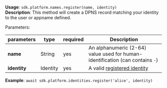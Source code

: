 **Usage**: `sdk.platform.names.register(name, identity)`    
**Description**: This method will create a DPNS record matching your identity to the user or appname defined.

Parameters: 

| parameters                | type      | required       | Description                                                                   |  
|---------------------------|-----------|----------------| ----------------------------------------------------------------------------- |
| **name**                  | String    | yes            | An alphanumeric (2-64) value used for human-identification (can contains `-`) |
| **identity**              | Identity  | yes            | A valid [registered identity](/platform/identities/register.md)               |


**Example**: `await sdk.platform.identities.register('alice', identity)`
